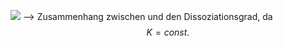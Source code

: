 ![](Pasted%20image%2020240705134932.png)
--> Zusammenhang zwischen und den Dissoziationsgrad, da 
$$
K = const.
$$
